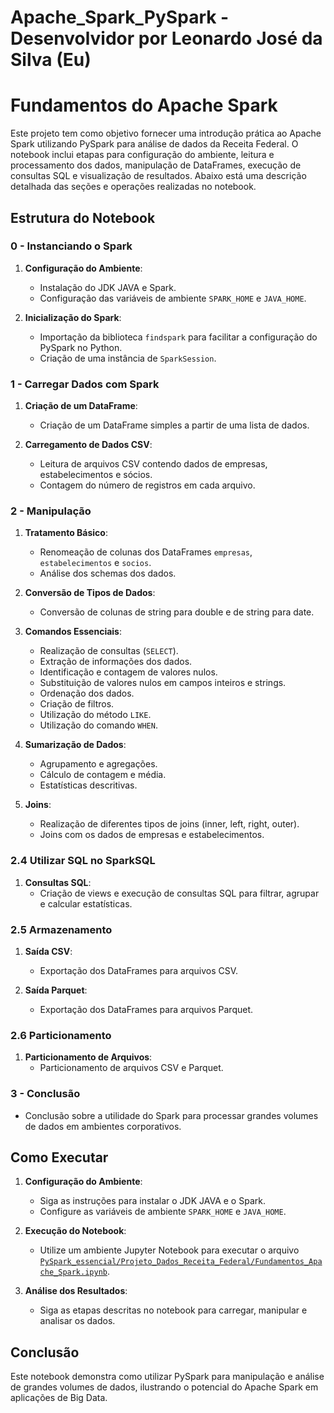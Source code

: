 # Apache_Spark_PySpark - Desenvolvidor por Leonardo José da Silva (Eu)

# Fundamentos do Apache Spark

Este projeto tem como objetivo fornecer uma introdução prática ao Apache Spark utilizando PySpark para análise de dados da Receita Federal. O notebook inclui etapas para configuração do ambiente, leitura e processamento dos dados, manipulação de DataFrames, execução de consultas SQL e visualização de resultados. Abaixo está uma descrição detalhada das seções e operações realizadas no notebook.

## Estrutura do Notebook

### 0 - Instanciando o Spark

1. **Configuração do Ambiente**:
   - Instalação do JDK JAVA e Spark.
   - Configuração das variáveis de ambiente `SPARK_HOME` e `JAVA_HOME`.

2. **Inicialização do Spark**:
   - Importação da biblioteca `findspark` para facilitar a configuração do PySpark no Python.
   - Criação de uma instância de `SparkSession`.

### 1 - Carregar Dados com Spark

1. **Criação de um DataFrame**:
   - Criação de um DataFrame simples a partir de uma lista de dados.

2. **Carregamento de Dados CSV**:
   - Leitura de arquivos CSV contendo dados de empresas, estabelecimentos e sócios.
   - Contagem do número de registros em cada arquivo.

### 2 - Manipulação

1. **Tratamento Básico**:
   - Renomeação de colunas dos DataFrames `empresas`, `estabelecimentos` e `socios`.
   - Análise dos schemas dos dados.

2. **Conversão de Tipos de Dados**:
   - Conversão de colunas de string para double e de string para date.

3. **Comandos Essenciais**:
   - Realização de consultas (`SELECT`).
   - Extração de informações dos dados.
   - Identificação e contagem de valores nulos.
   - Substituição de valores nulos em campos inteiros e strings.
   - Ordenação dos dados.
   - Criação de filtros.
   - Utilização do método `LIKE`.
   - Utilização do comando `WHEN`.

4. **Sumarização de Dados**:
   - Agrupamento e agregações.
   - Cálculo de contagem e média.
   - Estatísticas descritivas.

5. **Joins**:
   - Realização de diferentes tipos de joins (inner, left, right, outer).
   - Joins com os dados de empresas e estabelecimentos.

### 2.4 Utilizar SQL no SparkSQL

1. **Consultas SQL**:
   - Criação de views e execução de consultas SQL para filtrar, agrupar e calcular estatísticas.

### 2.5 Armazenamento

1. **Saída CSV**:
   - Exportação dos DataFrames para arquivos CSV.

2. **Saída Parquet**:
   - Exportação dos DataFrames para arquivos Parquet.

### 2.6 Particionamento

1. **Particionamento de Arquivos**:
   - Particionamento de arquivos CSV e Parquet.

### 3 - Conclusão

- Conclusão sobre a utilidade do Spark para processar grandes volumes de dados em ambientes corporativos.

## Como Executar

1. **Configuração do Ambiente**:
   - Siga as instruções para instalar o JDK JAVA e o Spark.
   - Configure as variáveis de ambiente `SPARK_HOME` e `JAVA_HOME`.

2. **Execução do Notebook**:
   - Utilize um ambiente Jupyter Notebook para executar o arquivo [`PySpark_essencial/Projeto_Dados_Receita_Federal/Fundamentos_Apache_Spark.ipynb`](PySpark_essencial/Projeto_Dados_Receita_Federal/Fundamentos_Apache_Spark.ipynb).

3. **Análise dos Resultados**:
   - Siga as etapas descritas no notebook para carregar, manipular e analisar os dados.

## Conclusão

Este notebook demonstra como utilizar PySpark para manipulação e análise de grandes volumes de dados, ilustrando o potencial do Apache Spark em aplicações de Big Data.
